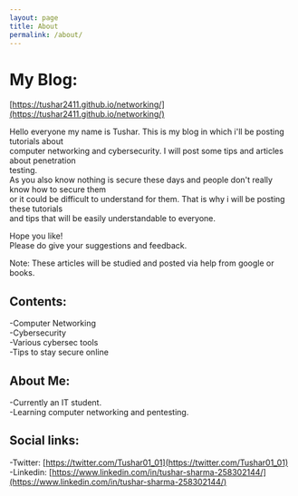 ```yaml
---
layout: page 
title: About
permalink: /about/
---
```

# My Blog:  
[https://tushar2411.github.io/networking/](https://tushar2411.github.io/networking/)

Hello everyone my name is Tushar. This is my blog in which i'll be posting tutorials about   
computer networking and cybersecurity. I will post some tips and articles about penetration   
testing.     
As you also know nothing is secure these days and people don't really know how to secure them   
or it could be difficult to understand for them. That is why i will be posting these tutorials   
and tips that will be easily understandable to everyone.     

Hope you like!    
Please do give your suggestions and feedback.  

Note: These articles will be studied and posted via help from google or books.  

## Contents:     
  -Computer Networking     
  -Cybersecurity  
  -Various cybersec tools  
  -Tips to stay secure online  

## About Me:  
  -Currently an IT student.  
  -Learning computer networking and pentesting.    

## Social links:    
  -Twitter: [https://twitter.com/Tushar01_01](https://twitter.com/Tushar01_01)   
  -Linkedin: [https://www.linkedin.com/in/tushar-sharma-258302144/](https://www.linkedin.com/in/tushar-sharma-258302144/)  
